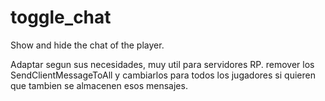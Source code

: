 # toggle_chat
Show and hide the chat of the player.

Adaptar segun sus necesidades, muy util para servidores RP. remover los SendClientMessageToAll y cambiarlos para todos los jugadores si quieren que tambien se almacenen esos mensajes.
